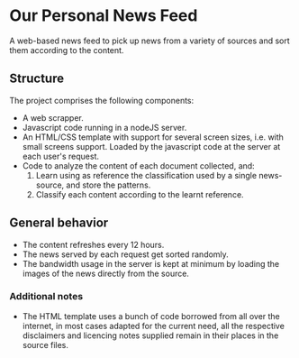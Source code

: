 # Our Personal News Feed

A web-based news feed to pick up news from a variety of sources and sort them according to the content.

## Structure

The project comprises the following components:
  * A web scrapper.
  * Javascript code running in a nodeJS server.
  * An HTML/CSS template with support for several screen sizes, i.e. with small screens support. Loaded by the javascript code at the server at each user's request.
  * Code to analyze the content of each document collected, and:
    1. Learn using as reference the classification used by a single news-source, and store the patterns.
    2. Classify each content according to the learnt reference.
  
## General behavior

- The content refreshes every 12 hours.
- The news served by each request get sorted randomly.
- The bandwidth usage in the server is kept at minimum by loading the images of the news directly from the source.


### Additional notes
* The HTML template uses a bunch of code borrowed from all over the internet, in most cases adapted for the current need, all the respective disclaimers and licencing notes supplied remain in their places in the source files.
